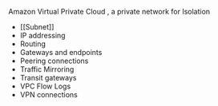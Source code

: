 Amazon Virtual Private Cloud  , a private network for Isolation

- [[Subnet]]
- IP addressing
- Routing
- Gateways and endpoints
- Peering connections
- Traffic Mirroring
- Transit gateways
- VPC Flow Logs
- VPN connections